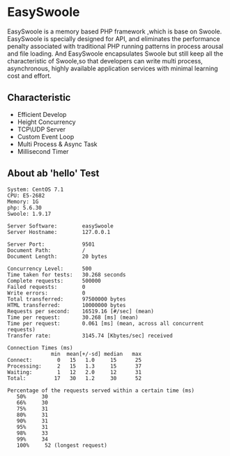 # EasySwoole
EasySwoole is a memory based PHP framework ,which is base on Swoole. EasySwoole is specially designed for API, and eliminates the performance penalty associated with traditional PHP running patterns in process arousal and file loading. And EasySwoole encapsulates Swoole but still keep all the characteristic of Swoole,so that developers can write multi process, asynchronous, highly available application services with minimal learning cost and effort. 

## Characteristic

- Efficient Develop
- Height Concurrency
- TCP\UDP Server
- Custom Event Loop
- Multi Process & Async Task
- Millisecond Timer

## About ab 'hello' Test
```
System: CentOS 7.1 
CPU: E5-2682
Memory: 1G
php: 5.6.30
Swoole: 1.9.17

Server Software:        easySwoole
Server Hostname:        127.0.0.1
    
Server Port:            9501
Document Path:          /
Document Length:        20 bytes
    
Concurrency Level:      500
Time taken for tests:   30.268 seconds
Complete requests:      500000
Failed requests:        0
Write errors:           0
Total transferred:      97500000 bytes
HTML transferred:       10000000 bytes
Requests per second:    16519.16 [#/sec] (mean)
Time per request:       30.268 [ms] (mean)
Time per request:       0.061 [ms] (mean, across all concurrent requests)
Transfer rate:          3145.74 [Kbytes/sec] received
    
Connection Times (ms)
              min  mean[+/-sd] median   max
Connect:        0   15   1.0     15      25
Processing:     2   15   1.3     15      37
Waiting:        1   12   2.0     12      31
Total:         17   30   1.2     30      52
    
Percentage of the requests served within a certain time (ms)
   50%     30
   66%     30
   75%     31
   80%     31
   90%     31
   95%     31
   98%     33
   99%     34
   100%     52 (longest request)
```
<script>
    var _hmt = _hmt || [];
    (function() {
        var hm = document.createElement("script");
        hm.src = "https://hm.baidu.com/hm.js?4c8d895ff3b25bddb6fa4185c8651cc3";
        var s = document.getElementsByTagName("script")[0];
        s.parentNode.insertBefore(hm, s);
    })();
</script>